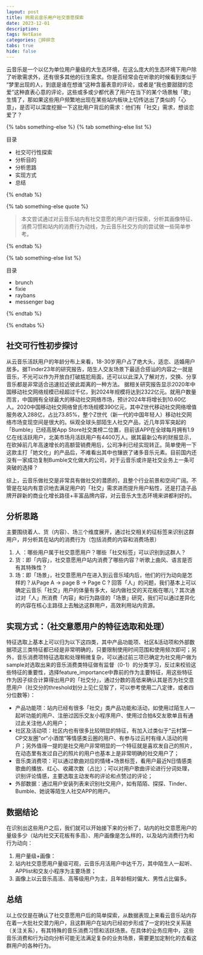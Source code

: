 ```yaml
---
layout: post
title: 网易云音乐用户社交意愿探索
date: 2023-12-01 
description: 
tags: NetEase
categories: 🌸碎碎念
tabs: true
hide: false
---
```


云音乐是一个以亿为单位用户量级的大生态环境，在这么庞大的生态环境下用户除了听歌需求外，还有很多其他的衍生需求。你是否经常会在听歌的时候看到类似于 “梦里出现的人，到底是谁在想谁”这种含蓄表意的评论，或者是“我也要甜甜的恋爱”这种直表心意的评论，这些或多或少都代表了用户在当下的某个场景触「歌」生情了，那如果这些用户频繁地出现在某些站内板块上切传达出了类似的「心意」，是否可以深度挖掘一下这批用户背后的需求：他们有「社交」需求，想谈恋爱了？


{% tabs something-else %}
{% tab something-else list %}

目录

- 社交可行性探索
- 分析目的
- 分析思路
- 实现方式
- 总结

{% endtab %}

{% tab something-else quote %}

> 本文尝试通过对云音乐站内有社交意愿的用户进行探索，分析其画像特征、消费习惯和站内的消费行为动线，为云音乐社交方向的尝试做一些简单参考。

{% endtab %}

{% tab something-else list %}

目录

- brunch
- fixie
- raybans
- messenger bag

{% endtab %}

{% endtabs %}

## 社交可行性初步探讨
从云音乐活跃用户的年龄分布上来看，18-30岁用户占了绝大头，适恋、适婚用户居多。据Tinder23年的研究报告，陌生人交友场景下最适合搭讪的内容之一就是音乐，不光可以作为开放白打破尴尬局面，还可以以此深入了解对方，交换、分享音乐都是非常适合迅速拉近彼此距离的一种方法。
据相关研究报告显示2020年中国移动社交网络规模已经超过千亿，到2024年规模将达到2322亿元。就用户数量而言，中国拥有全球最大的移动社交网络市场，预计2024年将增长到10.60亿人。2020中国移动社交网络曾氏市场规模390亿元，其中Z世代移动社交网络增值服务收入288亿，占比73.85%，整个Z世代（新一代的中国年轻人）移动社交网络市场变现空间是很大的。纵观全球头部陌生人社交产品，近几年异军突起的「Bumble」已经高居App Store社交类榜二位置，目前该APP在全球每月拥有1.9亿在线活跃用户，北美市场月活跃用户有4400万人。据其最新公布的财报显示，在砍掉前几年高速增长的高额营销费用后，公司净利已经实现转正。简单使用一下这款主打「她文化」的产品后，不难看出其中也镶嵌了诸多音乐元素。目前国内还没有一家成功复制Bumble文化做大的公司，对于云音乐或许是社交业务上一条可突破的选择？

综上，云音乐做社交是非常具有做社交的潜质的，且整个行业前景和空间广阔。不管是在站内有意识地去满足用户的「社交」需求进而提升用户粘性，还是打造子品牌开辟新的商业化增长路径+丰富品牌内容，对云音乐大生态环境来讲都利好的。

## 分析思路
主要围绕着人、货（内容）、场三个维度展开，通过社交相关的征标签来识别这群用户，并分析其在站内的消费行为（包括消费的内容和消费场景）
1. 人 ：哪些用户属于社交意愿用户？哪些「社交标签」可以识别到这群人？
2. 货：即「内容」，社交意愿用户站内消费了哪些内容？听歌上曲风、语言是否有其特殊性？
3. 场：即「场景」，社交意愿用户在进入到云音乐域内后，他们的行为动向是怎样的？从Page A -> page B -> Page C ?
回答「人」的问题，我们基本上可以确定云音乐「社交」用户的体量有多大，站内做社交的天花板在哪儿？其次通过对「人」所消费「内容」和行为路径的「场景」研究，我们可以通过差异化的内容在核心主路径上去触达这群用户，高效利用站内资源。

## 实现方式：（社交意愿用户的特征选取和处理）
特征选取上基本上可以归为以下这四类，其中产品功能项、社区&活动项和外部数据项这三类特征都已经是非常明确的，只要限制使用时间范围和使用频次即可；另外，音乐消费项特征选取和处理稍微复杂，可以通过前三项已确定为社交用户做为sample对选取出来的音乐消费类特征做有监督（0-1）的分类学习，反过来校验这些特征的重要性，选择feature_importance中靠前的作为主要特征，用这些特征作为因子综合计算得出用户的「社交分」，通过分数的高低来确认其是否为社交意愿用户（社交分的threshold划分上见仁见智了，可以参考使用二八定律，或者四分位数等）：
- 产品功能项：站内已经有很多「社交」类产品功能和活动，如使用过陌生人一起听功能的用户、注册过因乐交友小程序用户、使用过合拍&交友歌单且有通过此关注他人的用户；
- 社区及活动项：社区内也有很多比较明显的特征，有加入过类似于“云村第一CP交友圈”or“小酒馆”等情感类云圈的用户、有参与过云村有缘人活动的用户；另外值得一提的是社交用户非常明显的一个特征就是喜欢发自己的照片，在动态里有发过自己的照片的用户也基本上是非常明确的社交用户了；
- 音乐类消费项：可以通过歌曲对应的情绪+场景标签，看用户最近N日情感类歌曲的播放、红心、收藏次数（占比）；可以对用户歌曲评论进行分词处理，识别评论情感，主要选取主动发布的评论和点赞过的评论；
- 外部数据：通过用户安装列表来识别社交用户，如有陌陌、探探、Tinder、Bumble、她说等陌生人社交APP的用户。

## 数据结论
在识别出这些用户之后，我们就可以开始接下来的分析了，站内的社交意愿用户的量级多少（站内社交天花板有多高）、用户画像是怎么样的，以及站内消费行为和行为动向：
1. 用户量级+画像：
2. 站内社交意愿用户量级可观，云音乐月活用户中达千万，其中陌生人一起听、APPlist和交友小程序为主要场景；
3. 画像上以云音乐高活、高等级用户为主，且年龄相对偏大、男性占比偏多。

## 总结
以上仅仅是在确认了社交意愿用户后的简单探索，从数据表现上来看云音乐站内存在着一大批社交潜力用户，且这群用户在站内已经初步形成了一定的社交关系链（关注关系），有其特殊的音乐消费习惯和活跃场景。在具体的业务应用中，这些音乐消费和行为动向分析可能无法满足复杂的业务场景，需要更加定制化的去看这群用户的各种行为。
